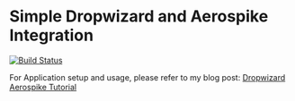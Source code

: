 # Simple Dropwizard and Aerospike Integration

[![Build Status](https://travis-ci.org/ajtechdeveloper/DropwizardAerospike.svg?branch=master)](https://travis-ci.org/ajtechdeveloper/DropwizardAerospike)

For Application setup and usage, please refer to my blog post: [Dropwizard Aerospike Tutorial](http://softwaredevelopercentral.blogspot.com/2018/08/dropwizard-aerospike-tutorial.html)

